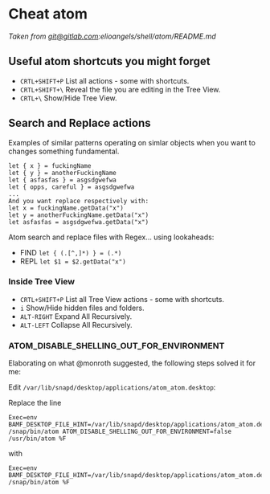 # Cheat atom

[](//docs.elioway/./elioangels/shell/atom/doc/quickstart)

_Taken from git@gitlab.com:elioangels/shell/atom/README.md_

## Useful atom shortcuts you might forget

- `CRTL+SHIFT+P` List all actions - some with shortcuts.
- `CRTL+SHIFT+\` Reveal the file you are editing in the Tree View.
- `CRTL+\` Show/Hide Tree View.

## Search and Replace actions

Examples of similar patterns operating on simlar objects when you want to changes something fundamental.

```
let { x } = fuckingName
let { y } = anotherFuckingName
let { asfasfas } = asgsdgwefwa
let { opps, careful } = asgsdgwefwa
...
And you want replace respectively with:
let x = fuckingName.getData("x")
let y = anotherFuckingName.getData("x")
let asfasfas = asgsdgwefwa.getData("x")
```

Atom search and replace files with Regex... using lookaheads:

- FIND `let { (.[^,]*) } = (.*)`
- REPL `let $1 = $2.getData("x")`

### Inside Tree View

- `CRTL+SHIFT+P` List all Tree View actions - some with shortcuts.
- `i` Show/Hide hidden files and folders.
- `ALT-RIGHT` Expand All Recursively.
- `ALT-LEFT` Collapse All Recursively.

### ATOM_DISABLE_SHELLING_OUT_FOR_ENVIRONMENT

Elaborating on what @monroth suggested, the following steps solved it for me:

Edit `/var/lib/snapd/desktop/applications/atom_atom.desktop`:

Replace the line

```
Exec=env BAMF_DESKTOP_FILE_HINT=/var/lib/snapd/desktop/applications/atom_atom.desktop /snap/bin/atom ATOM_DISABLE_SHELLING_OUT_FOR_ENVIRONMENT=false /usr/bin/atom %F
```

with

```
Exec=env BAMF_DESKTOP_FILE_HINT=/var/lib/snapd/desktop/applications/atom_atom.desktop /snap/bin/atom %F
```

